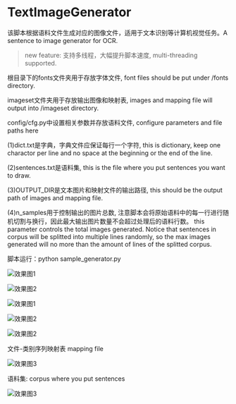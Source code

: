 # TextImageGenerator
该脚本根据语料文件生成对应的图像文件，适用于文本识别等计算机视觉任务。A sentence to image generator for OCR.
>new feature: 支持多线程，大幅提升脚本速度, multi-threading supported.
>
根目录下的fonts文件夹用于存放字体文件, font files should be put under /fonts directory.
>
imageset文件夹用于存放输出图像和映射表,  images and mapping file will output into /imageset directory. 
>
config/cfg.py中设置相关参数并存放语料文件, configure parameters and file paths here
>
(1)dict.txt是字典，字典文件应保证每行一个字符, this is dictionary, keep one charactor per line and no space at the beginning or the end of the line.
>
(2)sentences.txt是语料集, this is the file where you put sentences you want to draw.
>
(3)OUTPUT_DIR是文本图片和映射文件的输出路径, this should be the output path of images and mapping file.
>
(4)n_samples用于控制输出的图片总数, 注意脚本会将原始语料中的每一行进行随机切割与换行，因此最大输出图片数量不会超过处理后的语料行数。 this parameter controls the total images generated. Notice that sentences in corpus will be splitted into multiple lines randomly, so the max images generated will no more than the amount of lines of the splitted corpus.

>
脚本运行：python sample_generator.py
>
![效果图1](/imageset/0.jpeg)
>
![效果图2](/imageset/1.jpeg)
>
![效果图1](/imageset/6.jpeg)
>
![效果图2](/imageset/7.jpeg)
>
![效果图2](/imageset/9.jpeg)
>
文件-类别序列映射表 mapping file
>
![效果图3](/mapping.png)
>
语料集: corpus where you put sentences
>
![效果图3](/sentences.png)


